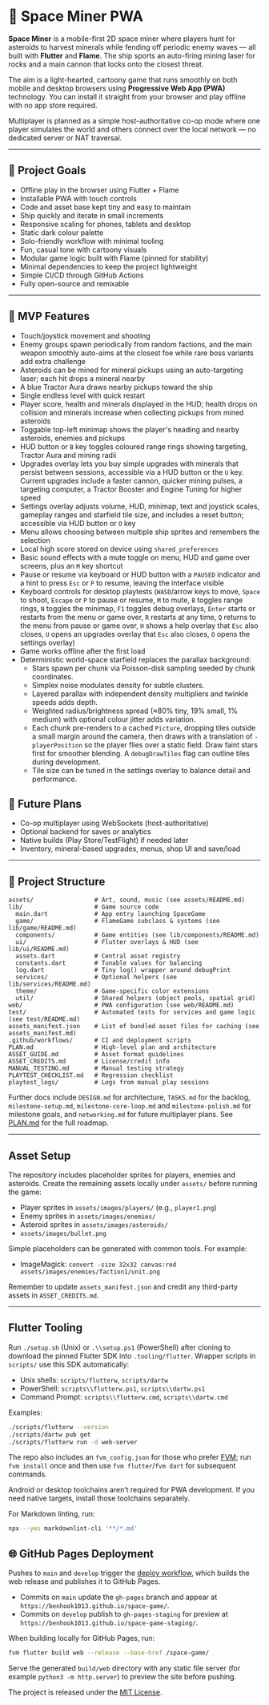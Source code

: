 # 🚀 Space Miner PWA

**Space Miner** is a mobile-first 2D space miner where players hunt for
asteroids to harvest minerals while fending off periodic enemy waves — all
built with **Flutter** and **Flame**. The ship sports an auto-firing mining
laser for rocks and a main cannon that locks onto the closest threat.

The aim is a light-hearted, cartoony game that runs smoothly on both mobile and
desktop browsers using **Progressive Web App (PWA)** technology. You can
install it straight from your browser and play offline with no app store
required.

Multiplayer is planned as a simple host-authoritative co-op mode where one
player simulates the world and others connect over the local network — no
dedicated server or NAT traversal.

---

## 🎯 Project Goals

- Offline play in the browser using Flutter + Flame
- Installable PWA with touch controls
- Code and asset base kept tiny and easy to maintain
- Ship quickly and iterate in small increments
- Responsive scaling for phones, tablets and desktop
- Static dark colour palette
- Solo-friendly workflow with minimal tooling
- Fun, casual tone with cartoony visuals
- Modular game logic built with Flame (pinned for stability)
- Minimal dependencies to keep the project lightweight
- Simple CI/CD through GitHub Actions
- Fully open-source and remixable

---

## 🧩 MVP Features

- Touch/joystick movement and shooting
- Enemy groups spawn periodically from random factions, and the main weapon
  smoothly auto-aims at the closest foe while rare boss variants add extra
  challenge
- Asteroids can be mined for mineral pickups using an auto-targeting laser;
  each hit drops a mineral nearby
- A blue Tractor Aura draws nearby pickups toward the ship
- Single endless level with quick restart
- Player score, health and minerals displayed in the HUD; health drops on
  collision and minerals increase when collecting pickups from mined asteroids
- Toggable top-left minimap shows the player's heading and nearby asteroids,
  enemies and pickups
- HUD button or `B` key toggles coloured range rings showing targeting, Tractor Aura and mining radii
- Upgrades overlay lets you buy simple upgrades with minerals that persist
  between sessions, accessible via a HUD button or the `U` key. Current
  upgrades include a faster cannon, quicker mining pulses, a targeting
  computer, a Tractor Booster and Engine Tuning for higher speed
- Settings overlay adjusts volume, HUD, minimap, text and joystick scales,
  gameplay ranges and starfield tile size, and includes a reset button;
  accessible via HUD button or `O` key
- Menu allows choosing between multiple ship sprites and remembers the selection
- Local high score stored on device using `shared_preferences`
- Basic sound effects with a mute toggle on menu, HUD and game over
  screens, plus an `M` key shortcut
- Pause or resume via keyboard or HUD button with a `PAUSED` indicator and a
  hint to press `Esc` or `P` to resume, leaving the interface visible
- Keyboard controls for desktop playtests (`WASD`/arrow keys to move, `Space` to
  shoot, `Escape` or `P` to pause or resume, `M` to mute, `B` toggles range
  rings, `N` toggles the minimap, `F1` toggles debug overlays, `Enter` starts
  or restarts from the menu or game over, `R` restarts at any time, `Q` returns
  to the menu from pause or game over, `H` shows a help overlay that `Esc` also
  closes, `U` opens an upgrades overlay that `Esc` also closes, `O` opens the
  settings overlay)
- Game works offline after the first load
- Deterministic world-space starfield replaces the parallax background:
  - Stars spawn per chunk via Poisson-disk sampling seeded by chunk coordinates.
  - Simplex noise modulates density for subtle clusters.
  - Layered parallax with independent density multipliers and twinkle speeds adds depth.
  - Weighted radius/brightness spread (≈80% tiny, 19% small, 1% medium) with optional
    colour jitter adds variation.
  - Each chunk pre-renders to a cached `Picture`, dropping tiles outside a small
    margin around the camera, then draws with a translation of `-playerPosition`
    so the player flies over a static field. Draw faint stars first for smoother
    blending. A `debugDrawTiles` flag can outline tiles during development.
  - Tile size can be tuned in the settings overlay to balance detail and performance.

## 🔮 Future Plans

- Co-op multiplayer using WebSockets (host-authoritative)
- Optional backend for saves or analytics
- Native builds (Play Store/TestFlight) if needed later
- Inventory, mineral-based upgrades, menus, shop UI and save/load

---

## 📁 Project Structure

```text
assets/                 # Art, sound, music (see assets/README.md)
lib/                    # Game source code
  main.dart             # App entry launching SpaceGame
  game/                 # FlameGame subclass & systems (see lib/game/README.md)
  components/           # Game entities (see lib/components/README.md)
  ui/                   # Flutter overlays & HUD (see lib/ui/README.md)
  assets.dart           # Central asset registry
  constants.dart        # Tunable values for balancing
  log.dart              # Tiny log() wrapper around debugPrint
  services/             # Optional helpers (see lib/services/README.md)
  theme/                # Game-specific color extensions
  util/                 # Shared helpers (object pools, spatial grid)
web/                    # PWA configuration (see web/README.md)
test/                   # Automated tests for services and game logic (see test/README.md)
assets_manifest.json    # List of bundled asset files for caching (see assets_manifest.md)
.github/workflows/      # CI and deployment scripts
PLAN.md                 # High-level plan and architecture
ASSET_GUIDE.md          # Asset format guidelines
ASSET_CREDITS.md        # License/credit info
MANUAL_TESTING.md       # Manual testing strategy
PLAYTEST_CHECKLIST.md   # Regression checklist
playtest_logs/          # Logs from manual play sessions
```

Further docs include `DESIGN.md` for architecture, `TASKS.md` for the backlog,
`milestone-setup.md`, `milestone-core-loop.md` and `milestone-polish.md` for
milestone goals, and `networking.md` for future multiplayer plans. See
[PLAN.md](PLAN.md) for the full roadmap.

---

## Asset Setup

The repository includes placeholder sprites for players, enemies and asteroids.
Create the remaining assets locally under `assets/` before running the game:

- Player sprites in `assets/images/players/` (e.g., `player1.png`)
- Enemy sprites in `assets/images/enemies/`
- Asteroid sprites in `assets/images/asteroids/`
- `assets/images/bullet.png`

Simple placeholders can be generated with common tools. For example:

- ImageMagick: `convert -size 32x32 canvas:red assets/images/enemies/faction1/unit.png`

Remember to update `assets_manifest.json` and credit any third-party assets in
`ASSET_CREDITS.md`.

---

## Flutter Tooling

Run `./setup.sh` (Unix) or `.\\setup.ps1` (PowerShell) after cloning to
download the pinned Flutter SDK into `.tooling/flutter`. Wrapper scripts in
`scripts/` use this SDK automatically:

- Unix shells: `scripts/flutterw`, `scripts/dartw`
- PowerShell: `scripts\\flutterw.ps1`, `scripts\\dartw.ps1`
- Command Prompt: `scripts\\flutterw.cmd`, `scripts\\dartw.cmd`

Examples:

```bash
./scripts/flutterw --version
./scripts/dartw pub get
./scripts/flutterw run -d web-server
```

The repo also includes an `fvm_config.json` for those who prefer
[FVM](https://fvm.app/); run `fvm install` once and then use
`fvm flutter`/`fvm dart` for subsequent commands.

Android or desktop toolchains aren’t required for PWA development. If you need
native targets, install those toolchains separately.

For Markdown linting, run:

```bash
npx --yes markdownlint-cli '**/*.md'
```

## 🌐 GitHub Pages Deployment

Pushes to `main` and `develop` trigger the [deploy workflow](.github/workflows/deploy.yml),
which builds the web release and publishes it to GitHub Pages.

- Commits on `main` update the `gh-pages` branch and appear at
  `https://benhook1013.github.io/space-game/`.
- Commits on `develop` publish to `gh-pages-staging` for preview at
  `https://benhook1013.github.io/space-game-staging/`.

When building locally for GitHub Pages, run:

```bash
fvm flutter build web --release --base-href /space-game/
```

Serve the generated `build/web` directory with any static file server (for example
`python3 -m http.server`) to preview the site before pushing.

The project is released under the [MIT License](LICENSE).
